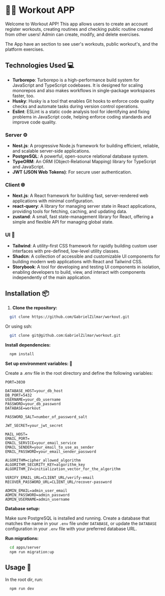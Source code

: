 # 🏋️‍♂️ Workout APP

Welcome to Workout APP! This app allows users to create an account register workouts, creating routines and checking public routine created from other users!
Admin can create, modify, and delete exercises.

The App have an section to see user's workouts, public workout's, and the platform exercises.

## Technologies Used 💻

- **Turborepo**: Turborepo is a high-performance build system for JavaScript and TypeScript codebases. It is designed for scaling monorepos and also makes workflows in single-package workspaces faster, too.
- **Husky**: Husky is a tool that enables Git hooks to enforce code quality checks and automate tasks during version control operations.
- **Eslint**: ESLint is a static code analysis tool for identifying and fixing problems in JavaScript code, helping enforce coding standards and improve code quality.

### Server ⚙️

- **Nest.js**: A progressive Node.js framework for building efficient, reliable, and scalable server-side applications.
- **PostgreSQL**: A powerful, open-source relational database system.
- **TypeORM**: An ORM (Object-Relational Mapping) library for TypeScript and JavaScript.
- **JWT (JSON Web Tokens)**: For secure user authentication.

### Client 🌐

- **Next.js**: A React framework for building fast, server-rendered web applications with minimal configuration.
- **react-query**: A library for managing server state in React applications, providing tools for fetching, caching, and updating data.
- **zustand**: A small, fast state-management library for React, offering a simple and flexible API for managing global state.

### UI 🎨

- **Tailwind**: A utility-first CSS framework for rapidly building custom user interfaces with pre-defined, low-level utility classes.
- **Shadcn**: A collection of accessible and customizable UI components for building modern web applications with React and Tailwind CSS.
- **Storybook**: A tool for developing and testing UI components in isolation, enabling developers to build, view, and interact with components independently of the main application.

## Installation 📦

1. **Clone the repository:**

```bash
  git clone https://github.com/GabrielZilmar/workout.git
```

Or using ssh:

```bash
  git clone git@github.com:GabrielZilmar/workout.git
```

**Install dependencies:**

```bash
  npm install
```

**Set up environment variables: 🤫**

Create a .env file in the root directory and define the following variables:

```config
PORT=3030

DATABASE_HOST=your_db_host
DB_PORT=5432
USERNAME=your_db_username
PASSWORD=your_db_password
DATABASE=workout

PASSWORD_SALT=number_of_password_salt

JWT_SECRET=your_jwt_secret

MAIL_HOST=
EMAIL_PORT=
EMAIL_SERVICE=your_email_service
EMAIL_SENDER=your_email_to_use_as_sender
EMAIL_PASSWORD=your_email_sender_password

ALGORITHM=cipher_allowed_algorithm
ALGORITHM_SECURITY_KEY=algorithm_key
ALGORITHM_IV=initialization_vector_for_the_algorithm

VERIFY_EMAIL_URL=CLIENT_URL/verify-email
RECOVER_PASSWORD_URL=CLIENT_URL/recover-password

ADMIN_EMAIL=admin_user_email
ADMIN_PASSWORD=admin_password
ADMIN_USERNAME=admin_username
```

**Database setup:**

Make sure PostgreSQL is installed and running. Create a database that matches the name in your `.env` file under `DATABASE`, or update the `DATABASE` configuration in your `.env` file with your preferred database URL.

**Run migrations:**

```bash
  cd apps/server
  npm run migration:up
```

## Usage 🔄

In the root dir, run:

```bash
  npm run dev
```

